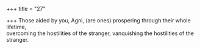 +++
title = "27"

+++
Those aided by you, Agni, (are ones) prospering through their whole  lifetime,  
overcoming the hostilities of the stranger, vanquishing the hostilities of  the stranger.  